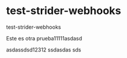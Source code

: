 test-strider-webhooks
=====================

test-strider-webhooks

Este es otra prueba11111asdasd

asdassdsd12312
ssdasdas
sds
